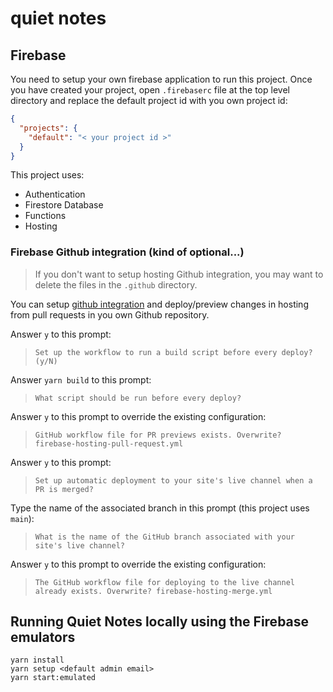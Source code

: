 # quiet notes

## Firebase

You need to setup your own firebase application to run this project. Once you have created
your project, open `.firebaserc` file at the top level directory and replace the default
project id with you own project id:

```json
{
  "projects": {
    "default": "< your project id >"
  }
}
```

This project uses:

* Authentication
* Firestore Database
* Functions
* Hosting

### Firebase Github integration (kind of optional...)

> If you don't want to setup hosting Github integration, you may want to delete the files
> in the `.github` directory.

You can setup [github integration](https://firebase.google.com/docs/hosting/github-integration)
and deploy/preview changes in hosting from pull requests in you own Github repository.

Answer `y` to this prompt:

> `Set up the workflow to run a build script before every deploy? (y/N)`

Answer `yarn build` to this prompt:

> `What script should be run before every deploy?`

Answer `y` to this prompt to override the existing configuration:

> `GitHub workflow file for PR previews exists. Overwrite? firebase-hosting-pull-request.yml`

Answer `y` to this prompt:

> `Set up automatic deployment to your site's live channel when a PR is merged?`

Type the name of the associated branch in this prompt (this project uses `main`):

> `What is the name of the GitHub branch associated with your site's live channel?`

Answer `y` to this prompt to override the existing configuration:

> `The GitHub workflow file for deploying to the live channel already exists. Overwrite? firebase-hosting-merge.yml`

## Running Quiet Notes locally using the Firebase emulators

```
yarn install
yarn setup <default admin email>
yarn start:emulated
```
